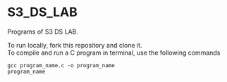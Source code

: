 # S3_DS_LAB
Programs of S3 DS LAB.


To run locally, fork this repository and clone it.  
To compile and run a C program in terminal, use the following commands
```
gcc program_name.c -o program_name
program_name
```
